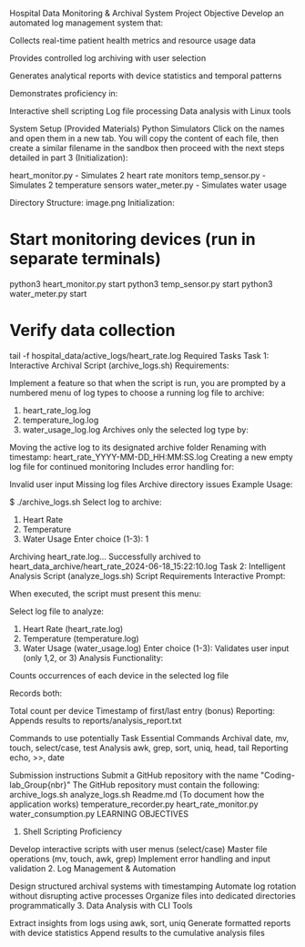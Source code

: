 Hospital Data Monitoring & Archival System
Project Objective
Develop an automated log management system that:

Collects real-time patient health metrics and resource usage data

Provides controlled log archiving with user selection

Generates analytical reports with device statistics and temporal patterns

Demonstrates proficiency in:

Interactive shell scripting
Log file processing
Data analysis with Linux tools

System Setup (Provided Materials)
Python Simulators
Click on the names and open them in a new tab. You will copy the content of each file, then create a similar filename in the sandbox then proceed with the next steps detailed in part 3 (Initialization):

heart_monitor.py - Simulates 2 heart rate monitors
temp_sensor.py - Simulates 2 temperature sensors
water_meter.py - Simulates water usage

Directory Structure:
image.png
Initialization:
# Start monitoring devices (run in separate terminals)
python3 heart_monitor.py start
python3 temp_sensor.py start
python3 water_meter.py start

# Verify data collection
tail -f hospital_data/active_logs/heart_rate.log
Required Tasks
Task 1: Interactive Archival Script (archive_logs.sh)
Requirements:

Implement a feature so that when the script is run, you are prompted by a numbered menu of log types to choose a running log file to archive:
1) heart_rate_log.log
2) temperature_log.log
3) water_usage_log.log
Archives only the selected log type by:

Moving the active log to its designated archive folder
Renaming with timestamp: heart_rate_YYYY-MM-DD_HH:MM:SS.log
Creating a new empty log file for continued monitoring
Includes error handling for:

Invalid user input
Missing log files
Archive directory issues
Example Usage:

$ ./archive_logs.sh
Select log to archive:
1) Heart Rate
2) Temperature
3) Water Usage
Enter choice (1-3): 1

Archiving heart_rate.log...
Successfully archived to heart_data_archive/heart_rate_2024-06-18_15:22:10.log
Task 2: Intelligent Analysis Script (analyze_logs.sh)
Script Requirements
Interactive Prompt:

When executed, the script must present this menu:

Select log file to analyze:
1) Heart Rate (heart_rate.log)
2) Temperature (temperature.log)
3) Water Usage (water_usage.log)
Enter choice (1-3):
Validates user input (only 1,2, or 3)
Analysis Functionality:

Counts occurrences of each device in the selected log file

Records both:

Total count per device
Timestamp of first/last entry (bonus)
Reporting: Appends results to reports/analysis_report.txt

Commands to use potentially
Task	Essential Commands
Archival	date, mv, touch, select/case, test
Analysis	awk, grep, sort, uniq, head, tail
Reporting	echo, >>, date
 

Submission instructions
Submit a GitHub repository with the name "Coding-lab_Group{nbr}"
The GitHub repository must contain the following:
archive_logs.sh
analyze_logs.sh
Readme.md (To document how the application works)
temperature_recorder.py
heart_rate_monitor.py
water_consumption.py
LEARNING OBJECTIVES 
1. Shell Scripting Proficiency

Develop interactive scripts with user menus (select/case)
Master file operations (mv, touch, awk, grep)
Implement error handling and input validation
2. Log Management & Automation

Design structured archival systems with timestamping
Automate log rotation without disrupting active processes
Organize files into dedicated directories programmatically
3. Data Analysis with CLI Tools

Extract insights from logs using awk, sort, uniq
Generate formatted reports with device statistics
Append results to the cumulative analysis files
